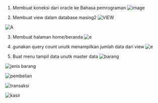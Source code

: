 1. Membuat koneksi dari oracle ke Bahasa pemrograman 
![image](https://user-images.githubusercontent.com/45691711/144710419-5866f03f-f34d-4991-8468-a5d3822c6b62.png)


2. Membuat view dalam database masing2
![VIEW](https://user-images.githubusercontent.com/45691711/144711357-1a40adc0-49b5-4c6d-9be4-4731a93e73d5.png)

![A](https://user-images.githubusercontent.com/45691711/144711415-e872e091-c3b5-4bc5-9a2f-a913276029cc.png)


3. Membuat halaman home/beranda
 ![e](https://user-images.githubusercontent.com/45691711/145219569-5b518b7d-f410-4954-b1a2-aa233dda9c3e.png)

4. gunakan query count unutk menampilkan jumlah data dari view
![e](https://user-images.githubusercontent.com/45691711/145219569-5b518b7d-f410-4954-b1a2-aa233dda9c3e.png)

5. Buat menu tampil data unutk master data
![barang](https://user-images.githubusercontent.com/45691711/145223564-1972ba6b-db26-4a5c-ae90-16b76dffc4f9.png)

![jenis barang](https://user-images.githubusercontent.com/45691711/145223756-e50ad73d-af68-4b61-b81c-dcdb49620a01.png)

![pembelian](https://user-images.githubusercontent.com/45691711/145223769-680729ba-a67f-430d-b277-6b78ecba7148.png)

![transaksi](https://user-images.githubusercontent.com/45691711/145223795-30070488-b5a9-4dfb-b541-c253b0d05f5e.png)

![kasir](https://user-images.githubusercontent.com/45691711/145223816-cc50bfaf-8820-4206-af5a-743b3cb805ee.png)
